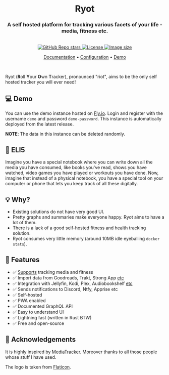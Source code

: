 <h1 align="center">Ryot</h1>

<h3 align="center">
  A self hosted platform for tracking various facets of your life - media, fitness etc.
</h3>

<br/>

<div align="center">
  <a href="https://github.com/ignisda/ryot/stargazers">
    <img alt="GitHub Repo stars" src="https://img.shields.io/github/stars/ignisda/ryot">
  </a>
  <a href="https://github.com/ignisda/ryot/blob/main/LICENSE">
    <img alt="License" src="https://img.shields.io/badge/license-GPLv3-purple">
  </a>
  <a href="https://github.com/IgnisDa/ryot/pkgs/container/ryot">
    <img alt="Image size" src="https://ghcr-badge.egpl.dev/ignisda/ryot/size">
  </a>
</div>

<p align="center">
    <a href="https://ignisda.github.io/ryot" target="_blank" rel="noopener noreferrer">Documentation</a> •
    <a href="https://ignisda.github.io/ryot/configuration" target="_blank" rel="noopener noreferrer">Configuration</a> •
    <a href="https://ryot.fly.dev" target="_blank" rel="noopener noreferrer">Demo</a>
</p>

<br/>

Ryot (**R**oll **Y**our **O**wn **T**racker), pronounced "riot", aims to be the only self
hosted tracker you will ever need!

## 💻 Demo

You can use the demo instance hosted on [Fly.io](https://ryot.fly.dev). Login
and register with the username `demo` and password `demo-password`. This instance
is automatically deployed from the latest release.

**NOTE**: The data in this instance can be deleted randomly.

## 📝 ELI5

Imagine you have a special notebook where you can write down all the media you have
consumed, like books you've read, shows you have watched, video games you have played or
workouts you have done. Now, imagine that instead of a physical notebook, you have a
special tool on your computer or phone that lets you keep track of all these digitally.

## 💡 Why?

- Existing solutions do not have very good UI.
- Pretty graphs and summaries make everyone happy. Ryot aims to have a lot of them.
- There is a lack of a good self-hosted fitness and health tracking solution.
- Ryot consumes very little memory (around 10MB idle eyeballing `docker stats`).

## 🚀 Features

- ✅ [Supports](https://github.com/IgnisDa/ryot/discussions/4) tracking media
  and fitness
- ✅ Import data from Goodreads, Trakt, Strong App [etc](https://ignisda.github.io/ryot/importing.html)
- ✅ Integration with Jellyfin, Kodi, Plex, Audiobookshelf [etc](https://ignisda.github.io/ryot/integrations.html)
- ✅ Sends notifications to Discord, Ntfy, Apprise etc
- ✅ Self-hosted
- ✅ PWA enabled
- ✅ Documented GraphQL API
- ✅ Easy to understand UI
- ✅ Lightning fast (written in Rust BTW)
- ✅ Free and open-source

## 🙏 Acknowledgements

It is highly inspired by [MediaTracker](https://github.com/bonukai/MediaTracker).
Moreover thanks to all those people whose stuff I have used.

The logo is taken from
[Flaticon](https://www.flaticon.com/free-icon/mess_4789882?term=chaos&page=1&position=2&origin=tag&related_id=4789882).
